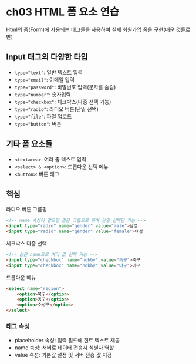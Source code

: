 # ch03 HTML 폼 요소 연습

Html의 폼(Form)에 사용되는 태그들을 사용하여 실제 회원가입 폼을 구현(배운 것들로만)


## Input 태그의 다양한 타입
- `type="text"`: 일반 텍스트 입력
- `type="email"`: 이메일 입력
- `type="password"`: 비밀번호 입력(문자를 숨김)
- `type="number"`: 숫자입력
- `type="checkbox"`: 체크박스(다중 선택 가능)
- `type="radio"`: 라디오 버튼(단일 선택)
- `type="file"`: 파일 업로드
- `type="button"`: 버튼

## 기타 폼 요소들
- `<textarea>`: 여러 줄 텍스트 입력
- `<select> & <option>`: 드롭다운 선택 메뉴
- `<button>`: 버튼 태그


## 핵심
라디오 버튼 그룹핑
```html
<!-- name 속성이 같으면 같은 그룹으로 묶여 단일 선택만 가능 -->
<input type="radio" name="gender" value="male">남성
<input type="radio" name="gender" value="female">여성
```

체크박스 다중 선택
```html
<!-- 같은 name으로 여러 값 선택 가능 -->
<input type="checkbox" name="hobby" value="축구">축구
<input type="checkbox" name="hobby" value="야구">야구
```

드롭다운 메뉴
```html
<select name="region">
    <option>북구</option>
    <option>동구</option>
    <option>수성구</option>
</select>
```

### 태그 속성
- placeholder 속성: 입력 필드에 힌트 텍스트 제공
- name 속성: 서버로 데이터 전송시 식별자 역할
- value 속성: 기본값 설정 및 서버 전송 값 지정
